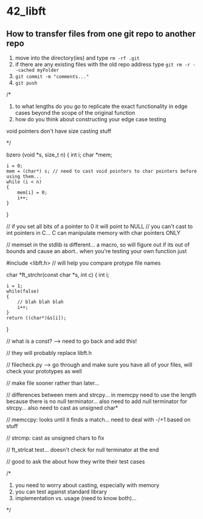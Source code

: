 # 42_libft

## How to transfer files from one git repo to another repo
1. move into the directory(ies) and type ```rm -rf .git```
2. if there are any existing files with the old repo address type ```git rm -r --cached myFolder```
3. ```git commit -m "comments..."```
4. ```git push```

/*

1) to what lengths do you go to replicate the exact functionality in edge cases beyond the scope of the original function
2) how do you think about constructing your edge case testing

void pointers don't have size
casting stuff

*/

bzero (void *s, size_t n)
{
	int i;
	char *mem;

	i = 0;
	mem = (char*) s; // need to cast void pointers to char pointers before using them...
	while (i < n)
	{
		mem[i] = 0;
		i++;
	}
}

// if you set all bits of a pointer to 0 it will point to NULL
// you can't cast to int pointers in C... C can manipulate memory with char pointers ONLY

// memset in the stdlib is different... a macro, so will figure out if its out of bounds and cause an abort.. when you're testing your own function just 

#include <libft.h> // will help you compare protype file names

char *ft_strchr(const char *s, int c)
{
	int i;

	i = 1;
	while(false)
	{
		// blah blah blah
		i++;
	}
	return ((char*)&s[i]);
}

// what is a const? --> need to go back and add this!

// they will probably replace libft.h

// filecheck.py --> go through and make sure you have all of your files, will check your prototypes as well

// make file sooner rather than later...

// differences between mem and strcpy... in memcpy need to use the length because there is no null terminator... also need to add null terminator for strcpy... also need to cast as unsigned char*

// memccpy: looks until it finds a match... need to deal with -/+1 based on stuff

// strcmp: cast as unsigned chars to fix

// ft_strlcat test... doesn't check for null terminator at the end

// good to ask the about how they write their test cases

/*

1. you need to worry about casting, especially with memory
2. you can test against standard library
3. implementation vs. usage (need to know both)...

*/

